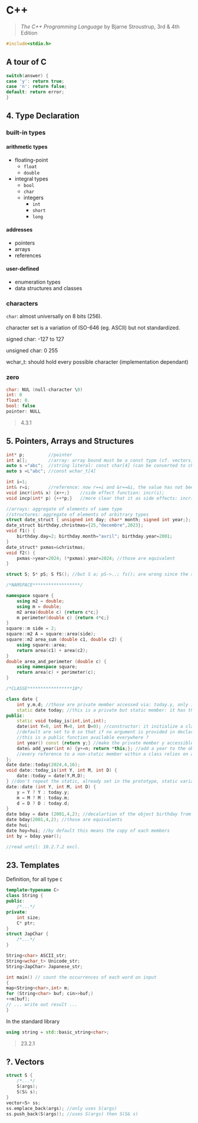 # C++

> *The C++ Programming Language*
> by Bjarne Stroustrup,
> 3rd & 4th Edition

```C++
#include<stdio.h>
```

## A tour of C

```C++
switch(answer) {
case 'y': return true;
case 'n': return false;
default: return error;
}
```

## 4. Type Declaration

### built-in types

#### arithmetic types

- floating-point
  - `float`
  - `double`
- integral types
  - `bool`
  - `char`
  - integers
    - `int`
    - `short`
    - `long`

#### addresses

- pointers
- arrays
- references

#### user-defined

- enumeration types
- data structures and classes

### characters

`char`: almost universally on 8 bits (256).

character set is a variation of ISO-646 (eg. ASCII) but not standardized.

signed char: -127 to 127

unsigned char: 0 255

wchar_t: should hold every possible character (implementation dependant)

### zero

```C++
char: NUL (null-character \0)
int: 0
float: 0.
bool: false
pointer: NULL
```

> 4.3.1

## 5. Pointers, Arrays and Structures

```C++
int* p;         //pointer
int a[];        //array: array bound must be a const type (cf. vectors)
auto s ="abc";  //string literal: const char[4] (can be converted to char*)
auto s =L"abc"; //const wchar_t[4]

int i=1;
int& r=i;       //reference: now r==i and &r==&i, the value has not been copied
void incr(int& x) {x++;}    //side effect function: incr(i);
void incp(int* p) {++*p;}   //more clear that it as side effects: incr(&i);

//arrays: aggregate of elements of same type
//structures: aggregate of elements of arbitrary types
struct date_struct { unsigned int day; char* month; signed int year;};
date_struct birthday,christmas={25,"decembre",2023}; 
void f1() {
    birthday.day=2; birthday.month="avril"; birthday.year=2001;
}
date_struct* pxmas=&christmas;
void f2() {
    pxmas->year=2024; (*pxmas).year=2024; //those are equivalent
}

struct S; S* pS; S fS(); //but S a; pS->..; fs(); are wrong since the size allocation is unknown yet

/*NAMSPACE******************/

namespace square {
    using m2 = double;
    using m = double;
    m2 area(double c) {return c*c;}
    m perimeter(double c) {return 4*c;}
}
square::m side = 2;
square::m2 A = square::area(side);
square::m2 area_sum (double c1, double c2) {
    using square::area;
    return area(c1) + area(c2);
}
double area_and_perimeter (double c) {
    using namespace square;
    return area(c) + perimeter(c);
}

/*CLASSE*****************10*/

class date {
    int y,m,d; //those are private member accessed via: today.y, only inside the class body
    static date today; //this is a private but static member: it has the same value for all object of this class. it can be accessed directly, ie. not through an object, via: date::today
public:
    static void today_is(int,int,int);
    date(int Y=0, int M=0, int D=0); //constructor: it initialize a class, function with the name of the class. why no return type has been specified?
    //default are set to 0 so that if no argument is provided in declaration the date is today
    //this is a public function available everywhere ?
    int year() const {return y;} //make the private member y accessible in public via: today.year(). the const indicates the compiler that this functions doesn't modify the object
    date& add_year(int n) {y+=n; return *this;}; //add a year to the object. not const. this is a pointer to the object for which the member function is invoked. 
    //every reference to a non-static member within a class relies on an implicit use of this: y and this->y are the same
};
date date::today(2024,4,16);
void date::today_is(int Y, int M, int D) {
    date::today = date(Y,M,D);
} //don't repeat the static, already set in the prototype, static variable makes no sense in the core part of the program
date::date (int Y, int M, int D) {
    y = Y ? Y : today.y; 
    m = M ? M : today.m;
    d = D ? D : today.d;
}
date bday = date (2001,4,2); //decalartion of the object birthday from the class date
date bday(2001,4,2); //those are equivalents
date hui; 
date hoy=hui; //by default this means the copy of each members 
int by = bday.year();

//read until: 10.2.7.2 excl.
```

## 23. Templates

Definition, for all type `C`

```C++
template<typename C>
class String {
public:
    /*...*/
private:
    int size;
    C* ptr;
}
struct JapChar {
    /*...*/
}
```

```C++
String<char> ASCII_str;
String<wchar_t> Unicode_str;
String<JapChar> Japanese_str;
```

```C++
int main() // count the occurrences of each word on input
{
map<String<char>,int> m;
for (String<char> buf; cin>>buf;)
++m[buf];
// ... write out result ...
}
```

In the standard library

```C++
using string = std::basic_string<char>;
```

> 23.2.1

## ?. Vectors

```C++
struct S {
    /*...*/
    S(args);
    S(S& s);
}
vector<S> ss;
ss.emplace_back(args); //only uses S(args)
ss.push_back(S(args)); //uses S(args) then S(S& s)
```
